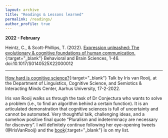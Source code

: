 ```yaml
---
layout: archive
title: "Readings & Lessons learned"
permalink: /readings/
author_profile: true
---
```


**2022 - February**

Heintz, C., & Scott-Phillips, T. (2022). [Expression unleashed: The evolutionary & cognitive foundations of human communication.](https://pubmed.ncbi.nlm.nih.gov/34983701/){:target="_blank"} Behavioral and Brain Sciences, 1-46. doi:10.1017/S0140525X22000012

***

[How hard is cognitive science?](https://www.youtube.com/watch?app=desktop&v=2bdK_zu1Ikw){:target="_blank"}
Talk by Iris van Rooij, at the Department of Linguistics, Cognitive Science, and Semiotics & Interacting Minds Center, Aarhus University, 17-2-2022. 

Iris van Rooij walks us through the task of Dr Conjectura who wants to solve a problem (i.e., to find an algorithm behind a certain function). It is an articulated demonstration that cognitive sciences is full of uncertainty and cannot be automated. Very thoughtful talk, challenging ideas, and a somehow positive final quote “Pluralism and indeterminacy are necessary for discovery”. I will definitely continue following her eye-opening tweets (@IrisVanRooij) and the [book](https://www.cambridge.org/core/books/cognition-and-intractability/2FC21B94CCCFBBD1E11A2D30D4503A23){:target="_blank"} is on my list. 
